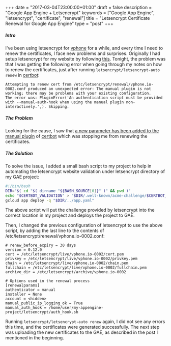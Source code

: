 +++
date = "2017-03-04T23:00:00+01:00"
draft = false
description = "Google App Engine + Letsencrypt"
keywords = ["Google App Engine", "letsencrypt", "certificate", "renewal"]
title = "Letsencrypt Certificate Renewal for Google App Engine"
type = "post"
+++

##### Intro
I've been using letsencrypt for [vphone](https://vphone.io) for a while, and
every time I need to renew the certificates, I face new problems and surprises.
Originally I had setup letsencrypt for my website by following 
[this](https://medium.com/google-cloud/let-s-encrypt-with-app-engine-8047b0642895#.2agz42674).
Tonight, the problem was that I was getting the following error when going
through my notes on how to renew the certificates, just after running
``letsencrypt/letsencrypt-auto renew`` in [certbot](https://github.com/certbot/certbot):

```nohighlight
Attempting to renew cert from /etc/letsencrypt/renewal/vphone.io-0002.conf produced an unexpected error: The manual plugin is not working; there may be problems with your existing configuration.
The error was: PluginError('An authentication script must be provided with --manual-auth-hook when using the manual plugin non-interactively.',). Skipping.
```

##### The Problem

Looking for the cause, I saw that [a new parameter has been added to
the manual plugin](https://github.com/certbot/certbot/blob/master/CHANGELOG.md#01112017)
of [certbot](https://github.com/certbot/certbot) which was stopping me from renewing the
certificates. 


##### The Solution

To solve the issue, I added a small bash script to my project to help
in automating the letsencrypt website validation under letsencrypt directory of my 
GAE project:

```bash
#!/bin/bash
DIR="$( cd "$( dirname "${BASH_SOURCE[0]}" )" && pwd )"
echo "$CERTBOT_VALIDATION" > "$DIR/.well-known/acme-challenge/$CERTBOT_TOKEN"
gcloud app deploy -q "$DIR/../app.yaml"
```

The above script will put the challenge provided by letsencrypt into the correct location
in my project and deploys the project to GAE.

Then, I changed the previous configuration of letsencrypt to use the above script,
by adding the last line to the contents of /etc/letsencrypt/renewal/vphone.io-0002.conf:

```nohighlight
# renew_before_expiry = 30 days
version = 0.12.0
cert = /etc/letsencrypt/live/vphone.io-0002/cert.pem
privkey = /etc/letsencrypt/live/vphone.io-0002/privkey.pem
chain = /etc/letsencrypt/live/vphone.io-0002/chain.pem
fullchain = /etc/letsencrypt/live/vphone.io-0002/fullchain.pem
archive_dir = /etc/letsencrypt/archive/vphone.io-0002

# Options used in the renewal process
[renewalparams]
authenticator = manual
installer = None
account = <hidden>
manual_public_ip_logging_ok = True
manual_auth_hook = /home/user/my-appengine-project/letsencrypt/auth_hook.sh
```

Running ``letsencrypt/letsencrypt-auto renew`` again, I did not see any errors this time,
and the certificates were generated successfully. The next step was uploading the new certificates
to the GAE, as described in the post I mentioned in the beginning.
